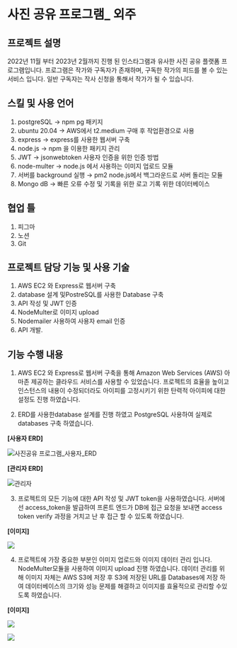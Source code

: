 
# 사진 공유 프로그램_ 외주

## 프로젝트 설명

2022년 11월 부터 2023년 2월까지 진행 된 인스타그램과 유사한 사진 공유 플랫폼 프로그램입니다. 프로그램은 작가와 구독자가 존재하며, 구독한 작가의 피드를 볼 수 있는 서비스 입니다. 일반 구독자는 작사 신청을 통해서 작가가 될 수 있습니다.

## 스킬 및 사용 언어

1.	postgreSQL → npm pg 패키지
2.	ubuntu 20.04 → AWS에서 t2.medium 구매 후 작업환경으로 사용 
3.	express -> express를 사용한 웹서버 구축
4.	node.js → npm 을 이용한 패키지 관리
5.	JWT → jsonwebtoken 사용자 인증을 위한 인증 방법
6.	node-multer →  node.js 에서 사용하는 이미지 업로드 모듈
7.	서버를 background 실행 → pm2 node.js에서 백그라운드로 서버 돌리는 모듈
8.	Mongo dB -> 빠른 오류 수정 및 기록을 위한 로고 기록 위한 데이터베이스

## 협업 틀

1. 피그마
2. 노션
3. Git

## 프로젝트 담당 기능 및 사용 기술

1.	AWS EC2 와 Express로 웹서버 구축
2.	database 설계 및PostreSQL를 사용한 Database 구축
3.	API 작성 및 JWT 인증
4.	NodeMulter로 이미지 upload
5.	Nodemailer 사용하여 사용자 email 인증 
6.	API 개발.

## 기능 수행 내용

1.	AWS EC2 와 Express로 웹서버 구축을 통해 Amazon Web Services (AWS) 아마존 제공하는 클라우드 서비스를 사용할 수 있었습니다.  프로젝트의 효율을 높이고 인스턴스의 내용이 수정되더라도 아이피를 고정시키기 위한 탄력적 아이피에 대한 설정도 진행 하였습니다. 

2.	 ERD를 사용한database 설계를 진행 하였고 PostgreSQL 사용하여 실제로 databases  구축 하였습니다. 

**[사용자 ERD]**

  ![사진공유 프로그램_사용자_ERD](https://github.com/kelly0924/back_end_outsorcing/assets/55969676/d2056779-cdbd-4fa9-b0c1-d175414098b3)


**[관리자 ERD]**

  ![관리자](https://github.com/kelly0924/back_end_outsorcing/assets/55969676/50cd2c56-839f-4127-b836-4b0cebdede1b)



3.	프로젝트의 모든 기능에 대한 API 작성 및 JWT token을 사용하였습니다. 서버에선 access_token을 발급하여 프론트 엔드가 DB에 접근 요청을 보내면 access token verify 과정을 거치고 난 후 접근 할 수 있도록 하였습니다.

 **[이미지]**

![](https://velog.velcdn.com/images/kelly2017/post/52535bd7-fa28-487f-8a74-720805150069/image.png)

4.	 프로젝트에 가장 중요한 부분인 이미지 업로드와 이미지 데이터 관리 입니다.  NodeMulter모듈을 사용하여 이미지 upload 진행 하였습니다. 데이터 관리를 위해 이미지 자체는 AWS S3에 저장 후 S3에 저장된 URL를 Databases에 저장 하여 데이터베이스의 크기와 성능 문제를 해결하고 이미지를 효율적으로 관리할 수있도록 하였습니다.

 **[이미지]**

![](https://velog.velcdn.com/images/kelly2017/post/53b1224e-a078-4568-aedc-4ea6f30d136b/image.png)

![](https://velog.velcdn.com/images/kelly2017/post/7a1b28e1-f715-4db8-aeac-09191496c2fb/image.png)

